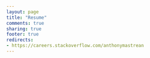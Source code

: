 ```yaml
---
layout: page
title: "Resume"
comments: true
sharing: true
footer: true
redirects:
- https://careers.stackoverflow.com/anthonymastrean
---
```

